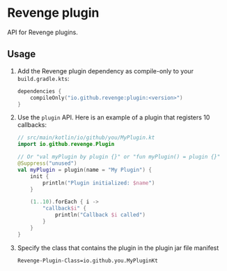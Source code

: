 # Revenge plugin

API for Revenge plugins.

## Usage

1. Add the Revenge plugin dependency as compile-only to your `build.gradle.kts`:
    
    ```kotlin
    dependencies {
        compileOnly("io.github.revenge:plugin:<version>")
    }
    ```

2. Use the `plugin` API. Here is an example of a plugin that registers 10 callbacks:
    
    ```kotlin
    // src/main/kotlin/io/github/you/MyPlugin.kt
    import io.github.revenge.Plugin
    
    // Or "val myPlugin by plugin {}" or "fun myPlugin() = plugin {}"
   @Suppress("unused")
    val myPlugin = plugin(name = "My Plugin") {
        init {
            println("Plugin initialized: $name") 
        }
    
        (1..10).forEach { i ->
            "callback$i" {
                println("Callback $i called")
            }
        }
    }
    ```

3. Specify the class that contains the plugin in the plugin jar file manifest
    
    ```text
    Revenge-Plugin-Class=io.github.you.MyPluginKt
    ```

